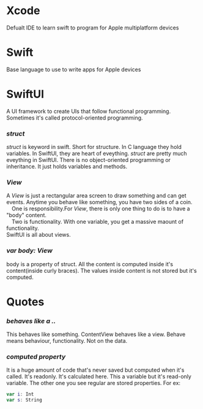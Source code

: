# Xcode
Defualt IDE to learn swift to program for Apple multiplatform devices

# Swift
Base language to use to write apps for Apple devices

# SwiftUI
A UI framework to create UIs that follow functional programming. Sometimes it's called protocol-oriented programming.

### _struct_
_struct_ is keyword in swift. Short for structure. In C language they hold variables. In SwiftUI, they are heart of eveything. _struct_ are pretty much eveything
in SwiftUI. There is no object-oriented programming or inheritance. It just holds variables and methods.

### _View_
A _View_ is just a rectangular area screen to draw something and can get events. Anytime you behave like something, you have two sides of a coin. <br/> 
&emsp;One is responsibility.For _View_, there is only one thing to do is to have a "body" content.<br/>
&emsp;Two is functionality. With one variable, you get a massive maount of functionality.<br/>
SwiftUI is all about views.

### _var body: View_
body is a property of struct. All the content is computed inside it's content(inside curly braces). The values inside content is not stored but it's computed.

# Quotes
### _behaves like a .._
This behaves like something. ContentView behaves like a view. Behave means behaviour, functionality. Not on the data.

### _computed property_
It is a huge amount of code that's never saved but computed when it's called. It's readonly. It's calculated here. This a variable but it's read-only variable. The other one you see regular are stored properties. For ex:<br/>

```swift
var i: Int
var s: String
```

